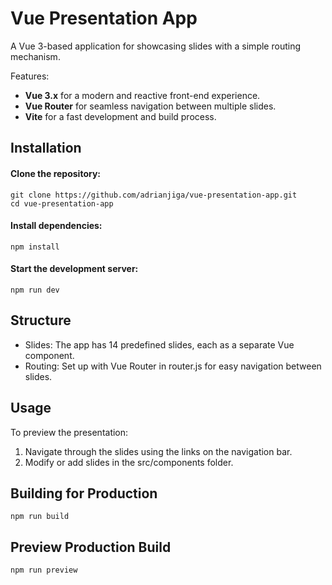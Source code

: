 # Vue Presentation App

A Vue 3-based application for showcasing slides with a simple routing mechanism.

Features:

- **Vue 3.x** for a modern and reactive front-end experience.
- **Vue Router** for seamless navigation between multiple slides.
- **Vite** for a fast development and build process.

## Installation

#### Clone the repository:

```
git clone https://github.com/adrianjiga/vue-presentation-app.git
cd vue-presentation-app
```

#### Install dependencies:

```
npm install
```

#### Start the development server:

```
npm run dev
```

## Structure

- Slides: The app has 14 predefined slides, each as a separate Vue component.
- Routing: Set up with Vue Router in router.js for easy navigation between slides.

## Usage

To preview the presentation:

1. Navigate through the slides using the links on the navigation bar.
2. Modify or add slides in the src/components folder.

## Building for Production

```
npm run build
```

## Preview Production Build

```
npm run preview
```
